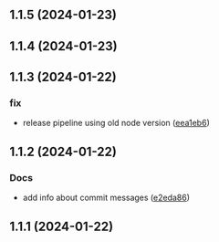 

## 1.1.5 (2024-01-23)

## 1.1.4 (2024-01-23)

## 1.1.3 (2024-01-22)


### fix

* release pipeline using old node version ([eea1eb6](https://github.com/cloudxsgmbh/governance/commit/eea1eb61ebd7ae9254d76e6e0cb4a686d793fc2b))

## 1.1.2 (2024-01-22)


### Docs

* add info about commit messages ([e2eda86](https://github.com/cloudxsgmbh/governance/commit/e2eda86174860a822c673f7bcb32a02fb5f55dc6))

## 1.1.1 (2024-01-22)
